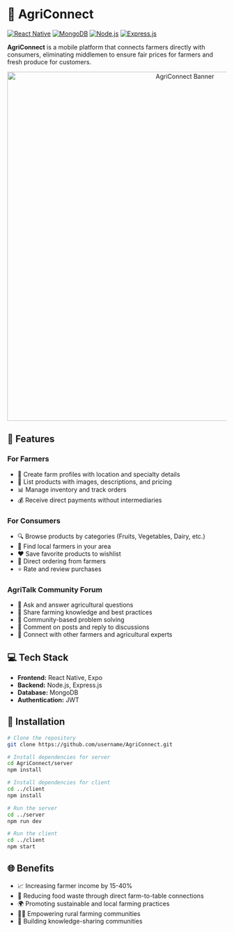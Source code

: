 # 🌱 AgriConnect

[![React Native](https://img.shields.io/badge/React_Native-20232A?style=for-the-badge&logo=react&logoColor=61DAFB)](https://reactnative.dev/)
[![MongoDB](https://img.shields.io/badge/MongoDB-4EA94B?style=for-the-badge&logo=mongodb&logoColor=white)](https://www.mongodb.com/)
[![Node.js](https://img.shields.io/badge/Node.js-43853D?style=for-the-badge&logo=node.js&logoColor=white)](https://nodejs.org/)
[![Express.js](https://img.shields.io/badge/Express.js-404D59?style=for-the-badge)](https://expressjs.com/)

**AgriConnect** is a mobile platform that connects farmers directly with consumers, eliminating middlemen to ensure fair prices for farmers and fresh produce for customers.

<p align="center">
  <img src="https://raw.githubusercontent.com/sameer-soni/AgriConnect/refs/heads/main/client/assets/banner.png" alt="AgriConnect Banner" width="800"/>
</p>

## 🚀 Features

### For Farmers

- 🌾 Create farm profiles with location and specialty details
- 📸 List products with images, descriptions, and pricing
- 📊 Manage inventory and track orders
- 💰 Receive direct payments without intermediaries

### For Consumers

- 🔍 Browse products by categories (Fruits, Vegetables, Dairy, etc.)
- 📍 Find local farmers in your area
- ❤️ Save favorite products to wishlist
- 🛒 Direct ordering from farmers
- ⭐ Rate and review purchases

### AgriTalk Community Forum

- 💬 Ask and answer agricultural questions
- 🧠 Share farming knowledge and best practices
- 👥 Community-based problem solving
- 📝 Comment on posts and reply to discussions
- 🌿 Connect with other farmers and agricultural experts

## 💻 Tech Stack

- **Frontend:** React Native, Expo
- **Backend:** Node.js, Express.js
- **Database:** MongoDB
- **Authentication:** JWT
<!-- - **Payment Processing:** [Integration Ready] -->

<!-- ## 📱 Screenshots

<p align="center">
  <img src="https://github.com/username/AgriConnect/raw/main/assets/screenshot1.png" width="200" />
  <img src="https://github.com/username/AgriConnect/raw/main/assets/screenshot2.png" width="200" />
  <img src="https://github.com/username/AgriConnect/raw/main/assets/screenshot3.png" width="200" />
</p> -->

## 🔧 Installation

```bash
# Clone the repository
git clone https://github.com/username/AgriConnect.git

# Install dependencies for server
cd AgriConnect/server
npm install

# Install dependencies for client
cd ../client
npm install

# Run the server
cd ../server
npm run dev

# Run the client
cd ../client
npm start
```

## 🌐 Benefits

- 📈 Increasing farmer income by 15-40%
- 🥦 Reducing food waste through direct farm-to-table connections
- 🌍 Promoting sustainable and local farming practices
- 👨‍🌾 Empowering rural farming communities
- 🔄 Building knowledge-sharing communities
